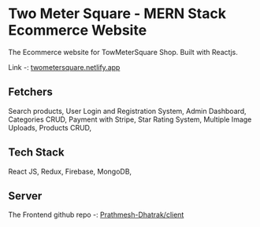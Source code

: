 # Two Meter Square - MERN Stack Ecommerce Website
The Ecommerce website for TowMeterSquare Shop. Built with Reactjs.

Link -: [twometersquare.netlify.app](https://twometersquare.netlify.app/)

## Fetchers
Search products, 
User Login and Registration System, 
Admin Dashboard, 
Categories CRUD, 
Payment with Stripe, 
Star Rating System, 
Multiple Image Uploads, 
Products CRUD, 

## Tech Stack 
React JS, 
Redux, 
Firebase, 
MongoDB, 

## Server
The Frontend github repo -: [Prathmesh-Dhatrak/client](https://github.com/Prathmesh-Dhatrak/client)
